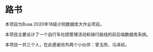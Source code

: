 # 路书

本项目为Buaa 2020年18级计院数据库大作业项目。

本项目主要设计了一个自行车社团管理活动和骑行路线的前后端数据库系统。

本项目一共三个人，在此感谢另外两个小伙伴：曾玉欣、马泽祁。